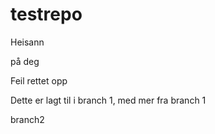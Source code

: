 # testrepo

Heisann

på deg

Feil rettet opp

Dette er lagt til i branch 1, med mer fra branch 1

branch2